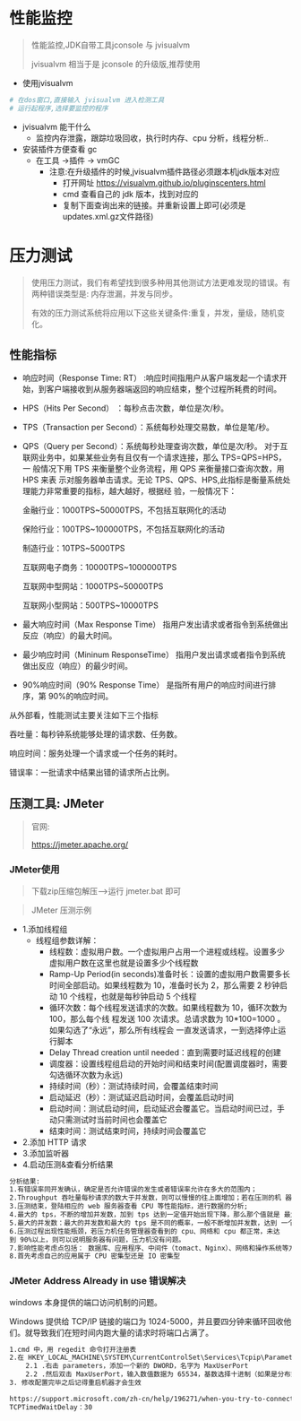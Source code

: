# 性能监控

> 性能监控,JDK自带工具jconsole 与 jvisualvm 
>
> jvisualvm 相当于是 jconsole 的升级版,推荐使用

- 使用jvisualvm

```sh
# 在dos窗口,直接输入 jvisualvm 进入检测工具
# 运行起程序,选择要监控的程序
```

- jvisualvm 能干什么
  - 监控内存泄露，跟踪垃圾回收，执行时内存、cpu 分析，线程分析..
- 安装插件方便查看 gc
  - 在工具 ->插件 -> vmGC
    - 注意:在升级插件的时候,jvisualvm插件路径必须跟本机jdk版本对应
      - 打开网址 https://visualvm.github.io/pluginscenters.html 
      - cmd 查看自己的 jdk 版本，找到对应的
      - 复制下面查询出来的链接。并重新设置上即可(必须是updates.xml.gz文件路径)











# 压力测试

> 使用压力测试，我们有希望找到很多种用其他测试方法更难发现的错误。有两种错误类型是: 内存泄漏，并发与同步。 
>
> 有效的压力测试系统将应用以下这些关键条件:重复，并发，量级，随机变化。

## 性能指标 

- 响应时间（Response Time: RT） :响应时间指用户从客户端发起一个请求开始，到客户端接收到从服务器端返回的响应结束，整个过程所耗费的时间。 

- HPS（Hits Per Second） ：每秒点击次数，单位是次/秒。

- TPS（Transaction per Second）：系统每秒处理交易数，单位是笔/秒。 

- QPS（Query per Second）：系统每秒处理查询次数，单位是次/秒。 对于互联网业务中，如果某些业务有且仅有一个请求连接，那么 TPS=QPS=HPS，一 般情况下用 TPS 来衡量整个业务流程，用 QPS 来衡量接口查询次数，用 HPS 来表 示对服务器单击请求。无论 TPS、QPS、HPS,此指标是衡量系统处理能力非常重要的指标，越大越好，根据经 验，一般情况下：

  金融行业：1000TPS~50000TPS，不包括互联网化的活动 

  保险行业：100TPS~100000TPS，不包括互联网化的活动 

  制造行业：10TPS~5000TPS 

  互联网电子商务：10000TPS~1000000TPS 

  互联网中型网站：1000TPS~50000TPS 

  互联网小型网站：500TPS~10000TPS 

- 最大响应时间（Max Response Time） 指用户发出请求或者指令到系统做出反应（响应）的最大时间。

- 最少响应时间（Mininum ResponseTime） 指用户发出请求或者指令到系统做出反应（响应）的最少时间。 

- 90%响应时间（90% Response Time） 是指所有用户的响应时间进行排序，第 90%的响应时间。 

从外部看，性能测试主要关注如下三个指标 

吞吐量：每秒钟系统能够处理的请求数、任务数。 

响应时间：服务处理一个请求或一个任务的耗时。 

错误率：一批请求中结果出错的请求所占比例。



## 压测工具: JMeter

> 官网:
>
> https://jmeter.apache.org/

### JMeter使用

> 下载zip压缩包解压-->运行 jmeter.bat 即可

> JMeter 压测示例

- 1.添加线程组
  - 线程组参数详解： 
    - 线程数：虚拟用户数。一个虚拟用户占用一个进程或线程。设置多少虚拟用户数在这里也就是设置多少个线程数
    - Ramp-Up Period(in seconds)准备时长：设置的虚拟用户数需要多长时间全部启动。如果线程数为 10，准备时长为 2，那么需要 2 秒钟启动 10 个线程，也就是每秒钟启动 5 个线程
    - 循环次数：每个线程发送请求的次数。如果线程数为 10，循环次数为 100，那么每个线 程发送 100 次请求。总请求数为 10*100=1000 。如果勾选了“永远”，那么所有线程会 一直发送请求，一到选择停止运行脚本
    - Delay Thread creation until needed：直到需要时延迟线程的创建
    - 调度器：设置线程组启动的开始时间和结束时间(配置调度器时，需要勾选循环次数为永远) 
    - 持续时间（秒）：测试持续时间，会覆盖结束时间 
    - 启动延迟（秒）：测试延迟启动时间，会覆盖启动时间
    - 启动时间：测试启动时间，启动延迟会覆盖它。当启动时间已过，手动只需测试时当前时间也会覆盖它
    - 结束时间：测试结束时间，持续时间会覆盖它
- 2.添加 HTTP 请求
- 3.添加监听器
- 4.启动压测&查看分析结果

```xml
分析结果:
1.有错误率同开发确认，确定是否允许错误的发生或者错误率允许在多大的范围内； 
2.Throughput 吞吐量每秒请求的数大于并发数，则可以慢慢的往上面增加；若在压测的机 器性能很好的情况下，出现吞吐量小于并发数，说明并发数不能再增加了，可以慢慢的 往下减，找到最佳的并发数；
3.压测结束，登陆相应的 web 服务器查看 CPU 等性能指标，进行数据的分析; 
4.最大的 tps，不断的增加并发数，加到 tps 达到一定值开始出现下降，那么那个值就是 最大的 tps。
5.最大的并发数：最大的并发数和最大的 tps 是不同的概率，一般不断增加并发数，达到 一个值后，服务器出现请求超时，则可认为该值为最大的并发数。
6.压测过程出现性能瓶颈，若压力机任务管理器查看到的 cpu、网络和 cpu 都正常，未达
到 90%以上，则可以说明服务器有问题，压力机没有问题。
7.影响性能考虑点包括： 数据库、应用程序、中间件（tomact、Nginx）、网络和操作系统等方面 
8.首先考虑自己的应用属于 CPU 密集型还是 IO 密集型
```

### JMeter Address Already in use 错误解决

windows 本身提供的端口访问机制的问题。 

Windows 提供给 TCP/IP 链接的端口为 1024-5000，并且要四分钟来循环回收他们。就导致我们在短时间内跑大量的请求时将端口占满了。

```xml
1.cmd 中，用 regedit 命令打开注册表 
2.在 HKEY_LOCAL_MACHINE\SYSTEM\CurrentControlSet\Services\Tcpip\Parameters 下， 
	2.1 .右击 parameters，添加一个新的 DWORD，名字为 MaxUserPort 
	2.2 .然后双击 MaxUserPort，输入数值数据为 65534，基数选择十进制（如果是分布式运 行的话，控制机器和负载机器都需要这样操作哦） 
3. 修改配置完毕之后记得重启机器才会生效 

https://support.microsoft.com/zh-cn/help/196271/when-you-try-to-connect-from-tcp-ports-grea ter-than-5000-you-receive-t 
TCPTimedWaitDelay：30
```

